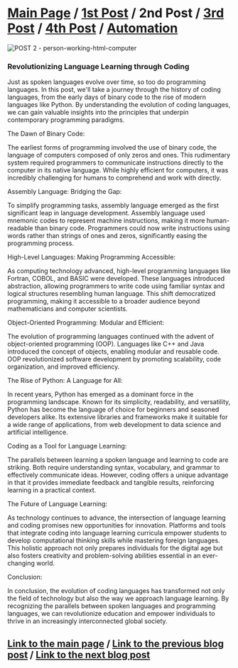 # [Main Page](README.md) / [1st Post](postno1.md) / 2nd Post / [3rd Post](postno3.md) / [4th Post](postno4.md) / [Automation](Automation/automation.md) 
![POST 2 - person-working-html-computer](https://github.com/23W-GBAC/Youssef.Daoud/assets/63427786/dab54099-ec2c-466c-bc34-4f3cdda320c3)


### Revolutionizing Language Learning through Coding
Just as spoken languages evolve over time, so too do programming languages. In this post, we'll take a journey through the history of coding languages, from the early days of binary code to the rise of modern languages like Python. By understanding the evolution of coding languages, we can gain valuable insights into the principles that underpin contemporary programming paradigms.

The Dawn of Binary Code:

The earliest forms of programming involved the use of binary code, the language of computers composed of only zeros and ones. This rudimentary system required programmers to communicate instructions directly to the computer in its native language. While highly efficient for computers, it was incredibly challenging for humans to comprehend and work with directly.

Assembly Language: Bridging the Gap:

To simplify programming tasks, assembly language emerged as the first significant leap in language development. Assembly language used mnemonic codes to represent machine instructions, making it more human-readable than binary code. Programmers could now write instructions using words rather than strings of ones and zeros, significantly easing the programming process.

High-Level Languages: Making Programming Accessible:

As computing technology advanced, high-level programming languages like Fortran, COBOL, and BASIC were developed. These languages introduced abstraction, allowing programmers to write code using familiar syntax and logical structures resembling human language. This shift democratized programming, making it accessible to a broader audience beyond mathematicians and computer scientists.

Object-Oriented Programming: Modular and Efficient:

The evolution of programming languages continued with the advent of object-oriented programming (OOP). Languages like C++ and Java introduced the concept of objects, enabling modular and reusable code. OOP revolutionized software development by promoting scalability, code organization, and improved efficiency.

The Rise of Python: A Language for All:

In recent years, Python has emerged as a dominant force in the programming landscape. Known for its simplicity, readability, and versatility, Python has become the language of choice for beginners and seasoned developers alike. Its extensive libraries and frameworks make it suitable for a wide range of applications, from web development to data science and artificial intelligence.

Coding as a Tool for Language Learning:

The parallels between learning a spoken language and learning to code are striking. Both require understanding syntax, vocabulary, and grammar to effectively communicate ideas. However, coding offers a unique advantage in that it provides immediate feedback and tangible results, reinforcing learning in a practical context.

The Future of Language Learning:

As technology continues to advance, the intersection of language learning and coding promises new opportunities for innovation. Platforms and tools that integrate coding into language learning curricula empower students to develop computational thinking skills while mastering foreign languages. This holistic approach not only prepares individuals for the digital age but also fosters creativity and problem-solving abilities essential in an ever-changing world.

 Conclusion:

In conclusion, the evolution of coding languages has transformed not only the field of technology but also the way we approach language learning. By recognizing the parallels between spoken languages and programming languages, we can revolutionize education and empower individuals to thrive in an increasingly interconnected global society.


## [Link to the main page](README.md) / [Link to the previous blog post](postno1.md) / [Link to the next blog post](postno3.md)

